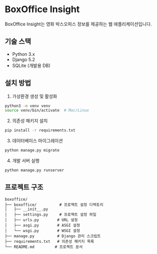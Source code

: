 # BoxOffice Insight

BoxOffice Insight는 영화 박스오피스 정보를 제공하는 웹 애플리케이션입니다.

## 기술 스택
- Python 3.x
- Django 5.2
- SQLite (개발용 DB)

## 설치 방법

1. 가상환경 생성 및 활성화
```bash
python3 -m venv venv
source venv/bin/activate  # Mac/Linux
```

2. 의존성 패키지 설치
```bash
pip install -r requirements.txt
```

3. 데이터베이스 마이그레이션
```bash
python manage.py migrate
```

4. 개발 서버 실행
```bash
python manage.py runserver
```

## 프로젝트 구조
```
boxoffice/
├── boxoffice/          # 프로젝트 설정 디렉토리
│   ├── __init__.py
│   ├── settings.py     # 프로젝트 설정 파일
│   ├── urls.py        # URL 설정
│   ├── asgi.py        # ASGI 설정
│   └── wsgi.py        # WSGI 설정
├── manage.py          # Django 관리 스크립트
├── requirements.txt   # 의존성 패키지 목록
└── README.md         # 프로젝트 문서
```
